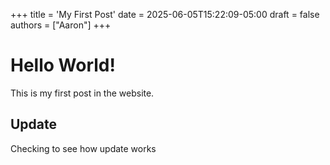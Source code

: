 +++
title = 'My First Post'
date = 2025-06-05T15:22:09-05:00
draft = false
authors = ["Aaron"]
+++
# Hello World!
This is my first post in the website.

## Update
Checking to see how update works